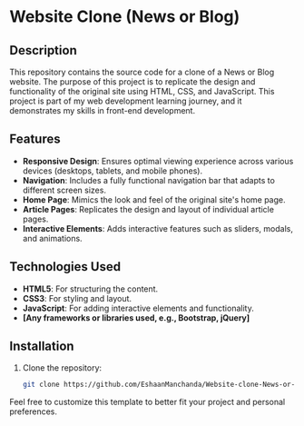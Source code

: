 # Website Clone (News or Blog)

## Description

This repository contains the source code for a clone of a News or Blog website. The purpose of this project is to replicate the design and functionality of the original site using HTML, CSS, and JavaScript. This project is part of my web development learning journey, and it demonstrates my skills in front-end development.

## Features

- **Responsive Design**: Ensures optimal viewing experience across various devices (desktops, tablets, and mobile phones).
- **Navigation**: Includes a fully functional navigation bar that adapts to different screen sizes.
- **Home Page**: Mimics the look and feel of the original site's home page.
- **Article Pages**: Replicates the design and layout of individual article pages.
- **Interactive Elements**: Adds interactive features such as sliders, modals, and animations.

## Technologies Used

- **HTML5**: For structuring the content.
- **CSS3**: For styling and layout.
- **JavaScript**: For adding interactive elements and functionality.
- **[Any frameworks or libraries used, e.g., Bootstrap, jQuery]**

## Installation

1. Clone the repository:
   ```bash
   git clone https://github.com/EshaanManchanda/Website-clone-News-or-Blog-.git

Feel free to customize this template to better fit your project and personal preferences.
